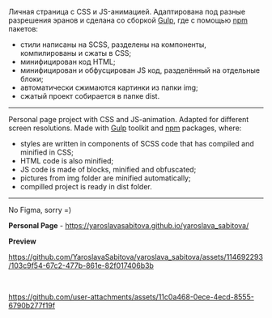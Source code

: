 Личная страница с CSS и JS-анимацией. Адаптирована под разные разрешения эранов и сделана со сборкой [Gulp](https://gulpjs.com/), где с помощью [npm](https://www.npmjs.com/) пакетов:
* стили написаны на SCSS, разделены на компоненты, компилированы и сжаты в CSS;
* минифицирован код HTML;
* минифицирован и обфусцирован JS код, разделённый на отдельные блоки;
* автоматически сжимаются картинки из папки img;
* сжатый проект собирается в папке dist.

----------------

Personal page project with CSS and JS-animation. Adapted for different screen resolutions. Made with [Gulp](https://gulpjs.com/) toolkit and [npm](https://www.npmjs.com/) packages, where:
* styles are written in components of SCSS code that has compiled and minified in CSS;
* HTML code is also minified;
* JS code is made of blocks, minified and obfuscated;
* pictures from img folder are minified automatically;
* compilled project is ready in dist folder.

----------------

No Figma, sorry =)

**Personal Page** - https://yaroslavasabitova.github.io/yaroslava_sabitova/

**Preview**

https://github.com/YaroslavaSabitova/yaroslava_sabitova/assets/114692293/103c9f54-67c2-477b-861e-82f017406b3b

<br>

https://github.com/user-attachments/assets/11c0a468-0ece-4ecd-8555-6790b277f19f






